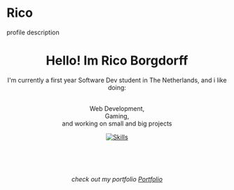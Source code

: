 # Rico
profile description


<div align="center">
<h1>Hello! Im Rico Borgdorff</h1>
<p style="max-width: 40rem">I'm currently a first year Software Dev student in The Netherlands, and i like doing:</p>

<p style="max-width: 40rem">
<br />Web Development, <br />Gaming, <br> and working on small and big projects</b>
</p>

<p>
    <a href="https://portofolio-rico-borgdorff-fcro9ghmi-ricoplayzgames-projects.vercel.app" target="_blank">
        <img alt="Skills" src="https://skillicons.dev/icons?i=html,css,js,p5js,php,md,figma,github,vscode,git,ai,vercel,linkedin&perline=11">
    </a>
</p>
<br>
<br>
<br>
<p align="center" style="max-width: 50rem; font-style: italic;">check out my portfolio <a href="https://portofolio-rico-borgdorff-fcro9ghmi-ricoplayzgames-projects.vercel.app" target="_blank">Portfolio</a></p>
</div>
